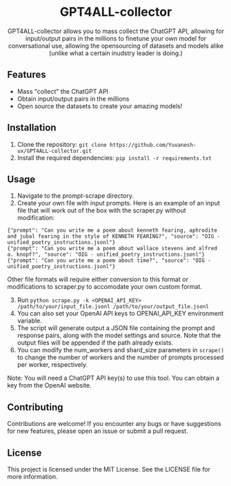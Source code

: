 
<h1 align="center"> GPT4ALL-collector </h1>

<center>

<p> GPT4ALL-collector allows you to mass collect the ChatGPT API, allowing for input/output pairs in the millions to finetune your own model for conversational use, allowing the opensourcing of datasets and models alike (unlike what a certain inudstry leader is doing.) <p>

</center>


## Features

- Mass "collect" the ChatGPT API
- Obtain input/output pairs in the millions
- Open source the datasets to create your amazing models!


## Installation

1. Clone the repository: `git clone https://github.com/Yuvanesh-ux/GPT4ALL-collector.git`
2. Install the required dependencies: `pip install -r requirements.txt`


## Usage

1. Navigate to the prompt-scrape directory.
2. Create your own file with input prompts. Here is an example of an input file that will work out of the box with the scraper.py without modification:

```
{"prompt": "Can you write me a poem about kenneth fearing, aphrodite and jubal fearing in the style of KENNETH FEARING?", "source": "OIG - unified_poetry_instructions.jsonl"}
{"prompt": "Can you write me a poem about wallace stevens and alfred a. knopf?", "source": "OIG - unified_poetry_instructions.jsonl"}
{"prompt": "Can you write me a poem about time?", "source": "OIG - unified_poetry_instructions.jsonl"}
```

Other file formats will require either conversion to this format or modifications to scraper.py to accomodate your own custom format.

3. Run `python scrape.py -k <OPENAI_API_KEY> /path/to/your/input_file.jsonl /path/to/your/output_file.jsonl`
4. You can also set your OpenAI API keys to OPENAI_API_KEY environment variable.
5. The script will generate output a JSON file containing the prompt and response pairs, along with the model settings and source. Note that the output files will be appended if the path already exists.
6. You can modify the num_workers and shard_size parameters in `scrape()` to change the number of workers and the number of prompts processed per worker, respectively.

Note: You will need a ChatGPT API key(s) to use this tool. You can obtain a key from the OpenAI website.


## Contributing

Contributions are welcome! If you encounter any bugs or have suggestions for new features, please open an issue or submit a pull request.


## License

This project is licensed under the MIT License. See the LICENSE file for more information.
